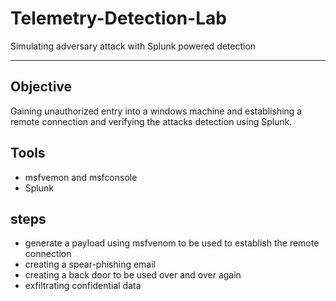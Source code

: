 # Telemetry-Detection-Lab
Simulating adversary attack with Splunk powered detection

---

## Objective
Gaining unauthorized entry into a windows machine and establishing a remote connection and verifying the attacks detection using Splunk.

## Tools
- msfvemon and msfconsole
- Splunk

## steps
- generate a payload using msfvenom to be used to establish the remote connection
- creating a spear-phishing email
- creating a back door to be used over and over again
- exfiltrating confidential data 
